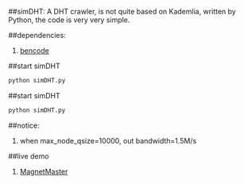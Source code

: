 ##simDHT:
A DHT crawler, is not quite based on Kademlia, written by Python, the code is very very simple.

##dependencies:
1. [bencode](https://pypi.python.org/pypi/bencode/1.0)

##start simDHT
```bash
python simDHT.py
```

##start simDHT
```bash
python simDHT.py
```

##notice:
1. when max_node_qsize=10000, out bandwidth=1.5M/s

##live demo
1. [MagnetMaster](http://cilidashi.com)
